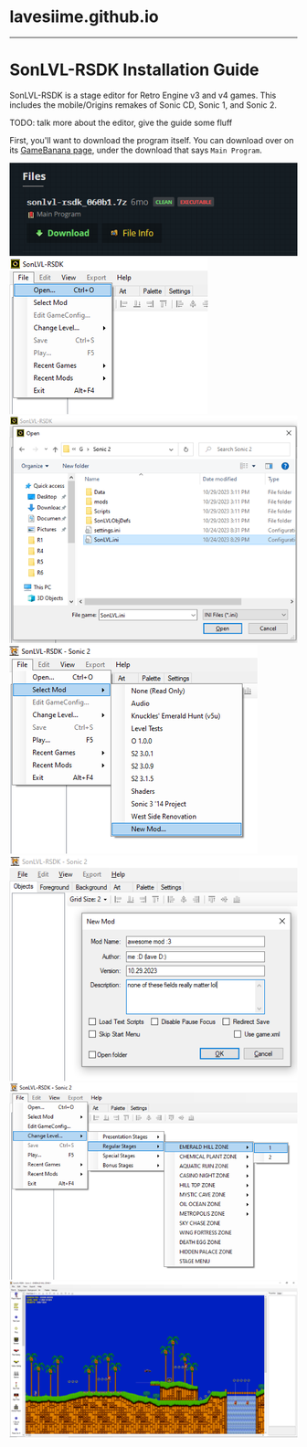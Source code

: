 # lavesiime.github.io

***

# SonLVL-RSDK Installation Guide

SonLVL-RSDK is a stage <!-- "multipurpose" or just "stage"? not sure --> editor for Retro Engine v3 and v4 games. This includes the mobile/Origins remakes of Sonic CD, Sonic 1, and Sonic 2.

TODO: talk more about the editor, give the guide some fluff

<!-- general steps:
	1. Download the editor
	2. Download proj files (no pic yet-)
	3. open the program
	4. select game project file
	5. select/make mod
	6. fill in mod info
	7. select level
	8. edit stage :D

todo: should probably mention something about Origins CD causing an error (thanks devs for having blank names..), either fix it in the editor itself or include a patched file or something here

-->


First, you'll want to download the program itself. You can download over on its [GameBanana page](https://gamebanana.com/tools/8369), under the download that says `Main Program`.

<img src="sonlvl-1-dl.png" />



<img src="sonlvl-2-open.png" />
<img src="sonlvl-3-projfile.png" />
<img src="sonlvl-4-modsel.png" />
<img src="sonlvl-5-mod.png" />
<img src="sonlvl-6-levsel.png" />
<img src="sonlvl-7-stage.png" />

